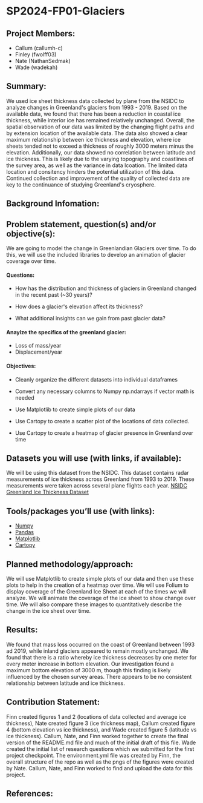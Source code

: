 # SP2024-FP01-Glaciers
## Project Members: 
- Callum (callumh-c)
- Finley (fwolff03)
- Nate (NathanSedmak)
- Wade (wadekah)
## Summary: 
We used ice sheet thickness data collected by plane from the NSIDC to analyze changes in Greenland's glaciers from 1993 - 2019. Based on the available data, we found that there has been a reduction in coastal ice thickness, while interior ice has remained relatively unchanged. Overall, the spatial observation of our data was limited by the changing flight paths and by extension location of the available data. The data also showed a clear maximum relationship between ice thickness and elevation, where ice sheets tended not to exceed a thickness of roughly 3000 meters minus the elevation. Additionally, our data showed no correlation between latitude and ice thickness. This is likely due to the varying topography and coastlines of the survey area, as well as the variance in data lcoation. The limited data location and consitency hinders the potential utilization of this data. Continued collection and improvement of the quality of collected data are key to the continuance of studying Greenland's cryosphere.

## Background Infomation:


## Problem statement, question(s) and/or objective(s):

We are going to model the change in Greenlandian Glaciers over time. To do this, we will use the included libraries to develop an animation of glacier coverage over time.

#### Questions:

- How has the distribution and thickness of glaciers in Greenland changed in the recent past (~30 years)?

- How does a glacier's elevation affect its thickness?

- What additional insights can we gain from past glacier data?

#### Anaylze the specifics of the greenland glacier:

- Loss of mass/year
- Displacement/year

#### Objectives:

- Cleanly organize the different datasets into individual dataframes

- Convert any necessary columns to Numpy np.ndarrays if vector math is needed

- Use Matplotlib to create simple plots of our data

- Use Cartopy to create a scatter plot of the locations of data collected.

- Use Cartopy to create a heatmap of glacier presence in Greenland over time

## Datasets you will use (with links, if available):

We will be using this dataset from the NSIDC. This dataset contains radar measurements of ice thickness across Greenland from 1993 to 2019. These measurements were taken across several plane flights each year. 
[NSIDC Greenland Ice Thickness Dataset](https://nsidc.org/data/nsidc-0625/versions/1)


## Tools/packages you’ll use (with links):
- [Numpy](https://numpy.org/)
- [Pandas](https://pandas.pydata.org/)
- [Matplotlib](https://matplotlib.org/)
- [Cartopy](https://pypi.org/project/Cartopy/)

## Planned methodology/approach:
We will use Matplotlib to create simple plots of our data and then use these plots to help in the creation of a heatmap over time. We will use Folium to display coverage of the Greenland Ice Sheet at each of the times we will analyze. We will animate the coverage of the ice sheet to show change over time. We will also compare these images to quantitatively describe the change in the ice sheet over time. 

## Results:
We found that mass loss occurred on the coast of Greenland between 1993 ad 2019, while inland glaciers appeared to remain mostly unchanged. We found that there is a ratio whereby ice thickness decreases by one meter for every meter increase in bottom elevation. Our investigation found a maximum bottom elevation of 3000 m, though this finding is likely influenced by the chosen survey areas. There appears to be no consistent relationship between latitude and ice thickness. 

## Contribution Statement:
Finn created figures 1 and 2 (locations of data collected and average ice thickness), Nate created figure 3 (ice thickness map), Callum created figure 4 (bottom elevation vs ice thickness), and Wade created figure 5 (latitude vs ice thickness). Callum, Nate, and Finn worked together to create the final version of the README.md file and much of the initial draft of this file. Wade created the initial list of research questions which we submitted for the first project checkpoint. The environment.yml file was created by Finn, the overall structure of the repo as well as the pngs of the figures were created by Nate. Callum, Nate, and Finn worked to find and upload the data for this project. 

## References:


